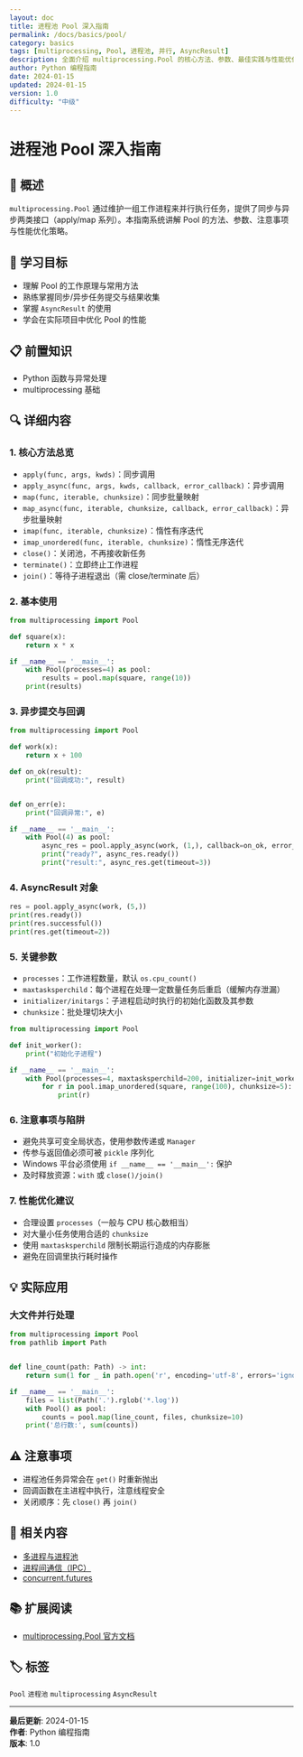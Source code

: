 ```yaml
---
layout: doc
title: 进程池 Pool 深入指南
permalink: /docs/basics/pool/
category: basics
tags: [multiprocessing, Pool, 进程池, 并行, AsyncResult]
description: 全面介绍 multiprocessing.Pool 的核心方法、参数、最佳实践与性能优化
author: Python 编程指南
date: 2024-01-15
updated: 2024-01-15
version: 1.0
difficulty: "中级"
---
```


# 进程池 Pool 深入指南

## 📝 概述

`multiprocessing.Pool` 通过维护一组工作进程来并行执行任务，提供了同步与异步两类接口（apply/map 系列）。本指南系统讲解 Pool 的方法、参数、注意事项与性能优化策略。

## 🎯 学习目标

- 理解 Pool 的工作原理与常用方法
- 熟练掌握同步/异步任务提交与结果收集
- 掌握 `AsyncResult` 的使用
- 学会在实际项目中优化 Pool 的性能

## 📋 前置知识

- Python 函数与异常处理
- multiprocessing 基础

## 🔍 详细内容

### 1. 核心方法总览

- `apply(func, args, kwds)`：同步调用
- `apply_async(func, args, kwds, callback, error_callback)`：异步调用
- `map(func, iterable, chunksize)`：同步批量映射
- `map_async(func, iterable, chunksize, callback, error_callback)`：异步批量映射
- `imap(func, iterable, chunksize)`：惰性有序迭代
- `imap_unordered(func, iterable, chunksize)`：惰性无序迭代
- `close()`：关闭池，不再接收新任务
- `terminate()`：立即终止工作进程
- `join()`：等待子进程退出（需 close/terminate 后）

### 2. 基本使用

```python
from multiprocessing import Pool

def square(x):
    return x * x

if __name__ == '__main__':
    with Pool(processes=4) as pool:
        results = pool.map(square, range(10))
    print(results)
```

### 3. 异步提交与回调

```python
from multiprocessing import Pool

def work(x):
    return x + 100

def on_ok(result):
    print("回调成功:", result)


def on_err(e):
    print("回调异常:", e)

if __name__ == '__main__':
    with Pool(4) as pool:
        async_res = pool.apply_async(work, (1,), callback=on_ok, error_callback=on_err)
        print("ready?", async_res.ready())
        print("result:", async_res.get(timeout=3))
```

### 4. AsyncResult 对象

```python
res = pool.apply_async(work, (5,))
print(res.ready())
print(res.successful())
print(res.get(timeout=2))
```

### 5. 关键参数

- `processes`：工作进程数量，默认 `os.cpu_count()`
- `maxtasksperchild`：每个进程在处理一定数量任务后重启（缓解内存泄漏）
- `initializer/initargs`：子进程启动时执行的初始化函数及其参数
- `chunksize`：批处理切块大小

```python
from multiprocessing import Pool

def init_worker():
    print("初始化子进程")

if __name__ == '__main__':
    with Pool(processes=4, maxtasksperchild=200, initializer=init_worker) as pool:
        for r in pool.imap_unordered(square, range(100), chunksize=5):
            print(r)
```

### 6. 注意事项与陷阱

- 避免共享可变全局状态，使用参数传递或 `Manager`
- 传参与返回值必须可被 `pickle` 序列化
- Windows 平台必须使用 `if __name__ == '__main__':` 保护
- 及时释放资源：`with` 或 `close()/join()`

### 7. 性能优化建议

- 合理设置 `processes`（一般与 CPU 核心数相当）
- 对大量小任务使用合适的 `chunksize`
- 使用 `maxtasksperchild` 限制长期运行造成的内存膨胀
- 避免在回调里执行耗时操作

## 💡 实际应用

### 大文件并行处理

```python
from multiprocessing import Pool
from pathlib import Path


def line_count(path: Path) -> int:
    return sum(1 for _ in path.open('r', encoding='utf-8', errors='ignore'))

if __name__ == '__main__':
    files = list(Path('.').rglob('*.log'))
    with Pool() as pool:
        counts = pool.map(line_count, files, chunksize=10)
    print('总行数:', sum(counts))
```

## ⚠️ 注意事项

- 进程池任务异常会在 `get()` 时重新抛出
- 回调函数在主进程中执行，注意线程安全
- 关闭顺序：先 `close()` 再 `join()`

## 🔗 相关内容

- [多进程与进程池](../multiprocessing/)
- [进程间通信（IPC）](../ipc/)
- [concurrent.futures](../concurrent-futures/)

## 📚 扩展阅读

- [multiprocessing.Pool 官方文档](https://docs.python.org/3/library/multiprocessing.html#module-multiprocessing.pool)

## 🏷️ 标签

`Pool` `进程池` `multiprocessing` `AsyncResult`

---

**最后更新**: 2024-01-15  
**作者**: Python 编程指南  
**版本**: 1.0